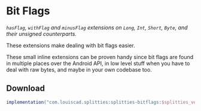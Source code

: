# Bit Flags

*`hasFlag`, `withFlag` and `minusFlag` extensions on `Long`, `Int`, `Short`, `Byte`,
and their unsigned counterparts.*

These extensions make dealing with bit flags easier.
 
These small inline extensions can be proven handy since bit flags are found in
multiple places over the Android API, in low level stuff when you
have to deal with raw bytes, and maybe in your own codebase too.

## Download

```groovy
implementation("com.louiscad.splitties:splitties-bitflags:$splitties_version")
```
